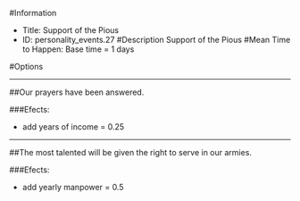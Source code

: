 #Information
 - Title: Support of the Pious
 - ID: personality_events.27
#Description
Support of the Pious
#Mean Time to Happen:
Base time = 1 days

#Options

___
##Our prayers have been answered.

###Efects:<ul><li>add years of income = 0.25</li></ul>

___
##The most talented will be given the right to serve in our armies.

###Efects:<ul><li>add yearly manpower = 0.5</li></ul>
